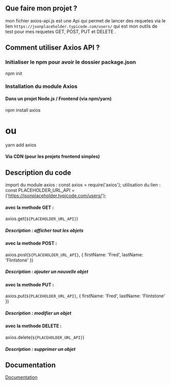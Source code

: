 ## Que faire mon projet ?

mon fichier axios-api.js est une Api qui permet de lancer des requetes via le lien `https://jsonplaceholder.typicode.com/users/` qui est mon outils de test pour mes requetes GET, POST, PUT et DELETE .


## Comment utiliser Axios API ?

### Initialiser le npm pour avoir le dossier package.json 

npm init 

### Installation du module Axios
#### Dans un projet Node.js / Frontend (via npm/yarn)

npm install axios
# ou
yarn add axios

#### Via CDN (pour les projets frontend simples)
<script src="https://cdn.jsdelivr.net/npm/axios/dist/axios.min.js"></script>

## Description du code 

import du module axios : const axios = require('axios');
utilisation du lien : const PLACEHOLDER_URL_API = ('https://jsonplaceholder.typicode.com/users/');

#### avec la methode GET :
axios.get(`${PLACEHOLDER_URL_API}`)
##### Description : afficher tout les objets

#### avec la methode POST :
axios.post(`${PLACEHOLDER_URL_API}`, {
  firstName: 'Fred',
  lastName: 'Flintstone'
})
##### Description : ajouter un nouvelle objet

#### avec la methode PUT :
axios.put(`${PLACEHOLDER_URL_API}`, {
  firstName: 'Fred',
  lastName: 'Flintstone'
})
##### Description : modifier un objet

#### avec la methode DELETE :

axios.delete(`${PLACEHOLDER_URL_API}`)
##### Description : supprimer un objet


## Documentation

[Documentation](https://axios-http.com/docs/intro)




